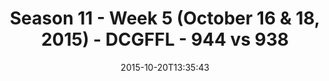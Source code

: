 ---
title: Season 11 - Week 5 (October 16 & 18, 2015) - DCGFFL - 944 vs 938
teams_score:
- team: 944
  score: 20
- team: 938
  score: 18
mvp: Sam Smallwood (Kelly), Andy Pratt (Brown)
game-ball: ''
season: 11
week: 5
date: '2015-10-20T13:35:43'
pageid: season-11-week-5-944-vs-938
---